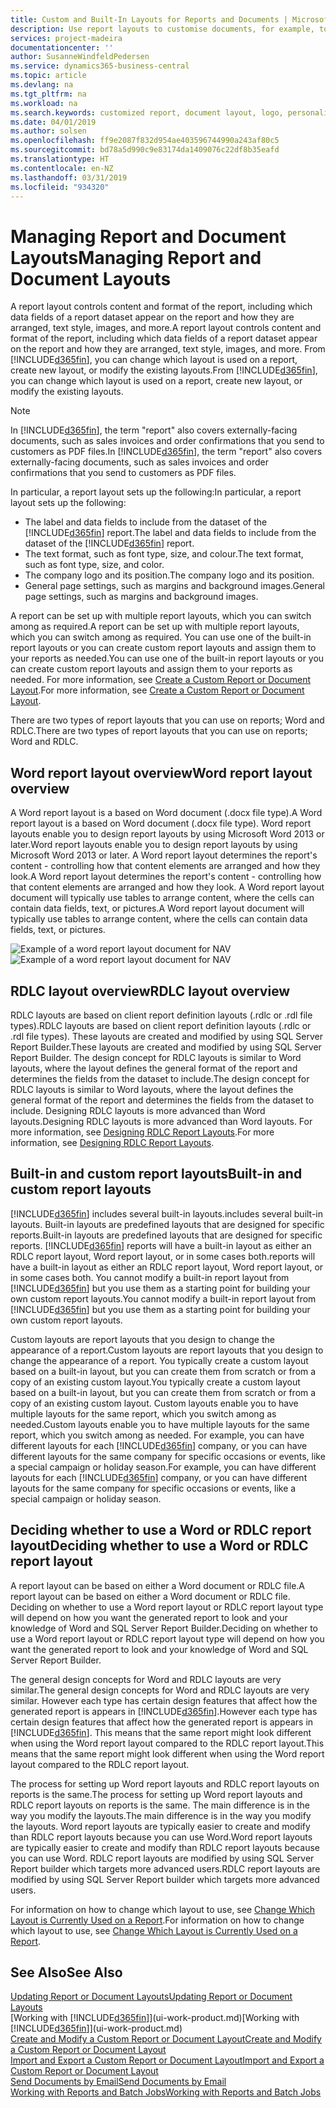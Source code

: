```yaml
---
title: Custom and Built-In Layouts for Reports and Documents | Microsoft Docs
description: Use report layouts to customise documents, for example, to personalise the font, logo, or page settings of PDF files you send to customers.
services: project-madeira
documentationcenter: ''
author: SusanneWindfeldPedersen
ms.service: dynamics365-business-central
ms.topic: article
ms.devlang: na
ms.tgt_pltfrm: na
ms.workload: na
ms.search.keywords: customized report, document layout, logo, personalize
ms.date: 04/01/2019
ms.author: solsen
ms.openlocfilehash: ff9e2087f832d954ae403596744990a243af80c5
ms.sourcegitcommit: bd78a5d990c9e83174da1409076c22df8b35eafd
ms.translationtype: HT
ms.contentlocale: en-NZ
ms.lasthandoff: 03/31/2019
ms.locfileid: "934320"
---
```

# <a name="managing-report-and-document-layouts"></a><span data-ttu-id="1976b-103">Managing Report and Document Layouts</span><span class="sxs-lookup"><span data-stu-id="1976b-103">Managing Report and Document Layouts</span></span>
<span data-ttu-id="1976b-104">A report layout controls content and format of the report, including which data fields of a report dataset appear on the report and how they are arranged, text style, images, and more.</span><span class="sxs-lookup"><span data-stu-id="1976b-104">A report layout controls content and format of the report, including which data fields of a report dataset appear on the report and how they are arranged, text style, images, and more.</span></span> <span data-ttu-id="1976b-105">From [!INCLUDE[d365fin](includes/d365fin_md.md)], you can change which layout is used on a report, create new layout, or modify the existing layouts.</span><span class="sxs-lookup"><span data-stu-id="1976b-105">From [!INCLUDE[d365fin](includes/d365fin_md.md)], you can change which layout is used on a report, create new layout, or modify the existing layouts.</span></span>

> [!NOTE]  
>   <span data-ttu-id="1976b-106">In [!INCLUDE[d365fin](includes/d365fin_md.md)], the term "report" also covers externally-facing documents, such as sales invoices and order confirmations that you send to customers as PDF files.</span><span class="sxs-lookup"><span data-stu-id="1976b-106">In [!INCLUDE[d365fin](includes/d365fin_md.md)], the term "report" also covers externally-facing documents, such as sales invoices and order confirmations that you send to customers as PDF files.</span></span>

<span data-ttu-id="1976b-107">In particular, a report layout sets up the following:</span><span class="sxs-lookup"><span data-stu-id="1976b-107">In particular, a report layout sets up the following:</span></span>

* <span data-ttu-id="1976b-108">The label and data fields to include from the dataset of the [!INCLUDE[d365fin](includes/d365fin_md.md)] report.</span><span class="sxs-lookup"><span data-stu-id="1976b-108">The label and data fields to include from the dataset of the [!INCLUDE[d365fin](includes/d365fin_md.md)] report.</span></span>
* <span data-ttu-id="1976b-109">The text format, such as font type, size, and colour.</span><span class="sxs-lookup"><span data-stu-id="1976b-109">The text format, such as font type, size, and color.</span></span>
* <span data-ttu-id="1976b-110">The company logo and its position.</span><span class="sxs-lookup"><span data-stu-id="1976b-110">The company logo and its position.</span></span>
* <span data-ttu-id="1976b-111">General page settings, such as margins and background images.</span><span class="sxs-lookup"><span data-stu-id="1976b-111">General page settings, such as margins and background images.</span></span>

<span data-ttu-id="1976b-112">A report can be set up with multiple report layouts, which you can switch among as required.</span><span class="sxs-lookup"><span data-stu-id="1976b-112">A report can be set up with multiple report layouts, which you can switch among as required.</span></span> <span data-ttu-id="1976b-113">You can use one of the built-in report layouts or you can create custom report layouts and assign them to your reports as needed.</span><span class="sxs-lookup"><span data-stu-id="1976b-113">You can use one of the built-in report layouts or you can create custom report layouts and assign them to your reports as needed.</span></span> <span data-ttu-id="1976b-114">For more information, see [Create a Custom Report or Document Layout](ui-how-create-custom-report-layout.md).</span><span class="sxs-lookup"><span data-stu-id="1976b-114">For more information, see [Create a Custom Report or Document Layout](ui-how-create-custom-report-layout.md).</span></span>

<span data-ttu-id="1976b-115">There are two types of report layouts that you can use on reports; Word and RDLC.</span><span class="sxs-lookup"><span data-stu-id="1976b-115">There are two types of report layouts that you can use on reports; Word and RDLC.</span></span>

## <a name="word-report-layout-overview"></a><span data-ttu-id="1976b-116">Word report layout overview</span><span class="sxs-lookup"><span data-stu-id="1976b-116">Word report layout overview</span></span>
<span data-ttu-id="1976b-117">A Word report layout is a based on Word document (.docx file type).</span><span class="sxs-lookup"><span data-stu-id="1976b-117">A Word report layout is a based on Word document (.docx file type).</span></span> <span data-ttu-id="1976b-118">Word report layouts enable you to design report layouts by using Microsoft Word 2013 or later.</span><span class="sxs-lookup"><span data-stu-id="1976b-118">Word report layouts enable you to design report layouts by using Microsoft Word 2013 or later.</span></span> <span data-ttu-id="1976b-119">A Word report layout determines the report's content - controlling how that content elements are arranged and how they look.</span><span class="sxs-lookup"><span data-stu-id="1976b-119">A Word report layout determines the report's content - controlling how that content elements are arranged and how they look.</span></span> <span data-ttu-id="1976b-120">A Word report layout document will typically use tables to arrange content, where the cells can contain data fields, text, or pictures.</span><span class="sxs-lookup"><span data-stu-id="1976b-120">A Word report layout document will typically use tables to arrange content, where the cells can contain data fields, text, or pictures.</span></span>

 <span data-ttu-id="1976b-121">![Example of a word report layout document for NAV](media/nav_wordreportlayout_edit_in_word_example.png "NAV_WordReportLayout_Edit_In_Word_Example")</span><span class="sxs-lookup"><span data-stu-id="1976b-121">![Example of a word report layout document for NAV](media/nav_wordreportlayout_edit_in_word_example.png "NAV_WordReportLayout_Edit_In_Word_Example")</span></span>  

## <a name="rdlc-layout-overview"></a><span data-ttu-id="1976b-122">RDLC layout overview</span><span class="sxs-lookup"><span data-stu-id="1976b-122">RDLC layout overview</span></span>
<span data-ttu-id="1976b-123">RDLC layouts are based on client report definition layouts (.rdlc or .rdl file types).</span><span class="sxs-lookup"><span data-stu-id="1976b-123">RDLC layouts are based on client report definition layouts (.rdlc or .rdl file types).</span></span> <span data-ttu-id="1976b-124">These layouts are created and modified by using SQL Server Report Builder.</span><span class="sxs-lookup"><span data-stu-id="1976b-124">These layouts are created and modified by using SQL Server Report Builder.</span></span> <span data-ttu-id="1976b-125">The design concept for RDLC layouts is similar to Word layouts, where the layout defines the general format of the report and determines the fields from the dataset to include.</span><span class="sxs-lookup"><span data-stu-id="1976b-125">The design concept for RDLC layouts is similar to Word layouts, where the layout defines the general format of the report and determines the fields from the dataset to include.</span></span> <span data-ttu-id="1976b-126">Designing RDLC layouts is more advanced than Word layouts.</span><span class="sxs-lookup"><span data-stu-id="1976b-126">Designing RDLC layouts is more advanced than Word layouts.</span></span> <span data-ttu-id="1976b-127">For more information, see [Designing RDLC Report Layouts](/dynamics-nav/Designing-RDLC-Report-Layouts).</span><span class="sxs-lookup"><span data-stu-id="1976b-127">For more information, see [Designing RDLC Report Layouts](/dynamics-nav/Designing-RDLC-Report-Layouts).</span></span>

## <a name="built-in-and-custom-report-layouts"></a><span data-ttu-id="1976b-128">Built-in and custom report layouts</span><span class="sxs-lookup"><span data-stu-id="1976b-128">Built-in and custom report layouts</span></span>
[!INCLUDE[d365fin](includes/d365fin_md.md)] <span data-ttu-id="1976b-129">includes several built-in layouts.</span><span class="sxs-lookup"><span data-stu-id="1976b-129">includes several built-in layouts.</span></span> <span data-ttu-id="1976b-130">Built-in layouts are predefined layouts that are designed for specific reports.</span><span class="sxs-lookup"><span data-stu-id="1976b-130">Built-in layouts are predefined layouts that are designed for specific reports.</span></span> [!INCLUDE[d365fin](includes/d365fin_md.md)] <span data-ttu-id="1976b-131">reports will have a built-in layout as either an RDLC report layout, Word report layout, or in some cases both.</span><span class="sxs-lookup"><span data-stu-id="1976b-131">reports will have a built-in layout as either an RDLC report layout, Word report layout, or in some cases both.</span></span> <span data-ttu-id="1976b-132">You cannot modify a built-in report layout from [!INCLUDE[d365fin](includes/d365fin_md.md)] but you use them as a starting point for building your own custom report layouts.</span><span class="sxs-lookup"><span data-stu-id="1976b-132">You cannot modify a built-in report layout from [!INCLUDE[d365fin](includes/d365fin_md.md)] but you use them as a starting point for building your own custom report layouts.</span></span>

<span data-ttu-id="1976b-133">Custom layouts are report layouts that you design to change the appearance of a report.</span><span class="sxs-lookup"><span data-stu-id="1976b-133">Custom layouts are report layouts that you design to change the appearance of a report.</span></span> <span data-ttu-id="1976b-134">You typically create a custom layout based on a built-in layout, but you can create them from scratch or from a copy of an existing custom layout.</span><span class="sxs-lookup"><span data-stu-id="1976b-134">You typically create a custom layout based on a built-in layout, but you can create them from scratch or from a copy of an existing custom layout.</span></span> <span data-ttu-id="1976b-135">Custom layouts enable you to have multiple layouts for the same report, which you switch among as needed.</span><span class="sxs-lookup"><span data-stu-id="1976b-135">Custom layouts enable you to have multiple layouts for the same report, which you switch among as needed.</span></span> <span data-ttu-id="1976b-136">For example, you can have different layouts for each [!INCLUDE[d365fin](includes/d365fin_md.md)] company, or you can have different layouts for the same company for specific occasions or events, like a special campaign or holiday season.</span><span class="sxs-lookup"><span data-stu-id="1976b-136">For example, you can have different layouts for each [!INCLUDE[d365fin](includes/d365fin_md.md)] company, or you can have different layouts for the same company for specific occasions or events, like a special campaign or holiday season.</span></span>

## <a name="deciding-whether-to-use-a-word-or-rdlc-report-layout"></a><span data-ttu-id="1976b-137">Deciding whether to use a Word or RDLC report layout</span><span class="sxs-lookup"><span data-stu-id="1976b-137">Deciding whether to use a Word or RDLC report layout</span></span>
<span data-ttu-id="1976b-138">A report layout can be based on either a Word document or RDLC file.</span><span class="sxs-lookup"><span data-stu-id="1976b-138">A report layout can be based on either a Word document or RDLC file.</span></span> <span data-ttu-id="1976b-139">Deciding on whether to use a Word report layout or RDLC report layout type will depend on how you want the generated report to look and your knowledge of Word and SQL Server Report Builder.</span><span class="sxs-lookup"><span data-stu-id="1976b-139">Deciding on whether to use a Word report layout or RDLC report layout type will depend on how you want the generated report to look and your knowledge of Word and SQL Server Report Builder.</span></span>

<span data-ttu-id="1976b-140">The general design concepts for Word and RDLC layouts are very similar.</span><span class="sxs-lookup"><span data-stu-id="1976b-140">The general design concepts for Word and RDLC layouts are very similar.</span></span> <span data-ttu-id="1976b-141">However each type has certain design features that affect how the generated report is appears in [!INCLUDE[d365fin](includes/d365fin_md.md)].</span><span class="sxs-lookup"><span data-stu-id="1976b-141">However each type has certain design features that affect how the generated report is appears in [!INCLUDE[d365fin](includes/d365fin_md.md)].</span></span> <span data-ttu-id="1976b-142">This means that the same report might look different when using the Word report layout compared to the RDLC report layout.</span><span class="sxs-lookup"><span data-stu-id="1976b-142">This means that the same report might look different when using the Word report layout compared to the RDLC report layout.</span></span>

<span data-ttu-id="1976b-143">The process for setting up Word report layouts and RDLC report layouts on reports is the same.</span><span class="sxs-lookup"><span data-stu-id="1976b-143">The process for setting up Word report layouts and RDLC report layouts on reports is the same.</span></span> <span data-ttu-id="1976b-144">The main difference is in the way you modify the layouts.</span><span class="sxs-lookup"><span data-stu-id="1976b-144">The main difference is in the way you modify the layouts.</span></span> <span data-ttu-id="1976b-145">Word report layouts are typically easier to create and modify than RDLC report layouts because you can use Word.</span><span class="sxs-lookup"><span data-stu-id="1976b-145">Word report layouts are typically easier to create and modify than RDLC report layouts because you can use Word.</span></span> <span data-ttu-id="1976b-146">RDLC report layouts are modified by using SQL Server Report builder which targets more advanced users.</span><span class="sxs-lookup"><span data-stu-id="1976b-146">RDLC report layouts are modified by using SQL Server Report builder which targets more advanced users.</span></span>

<span data-ttu-id="1976b-147">For information on how to change which layout to use, see [Change Which Layout is Currently Used on a Report](ui-how-change-layout-currently-used-report.md).</span><span class="sxs-lookup"><span data-stu-id="1976b-147">For information on how to change which layout to use, see [Change Which Layout is Currently Used on a Report](ui-how-change-layout-currently-used-report.md).</span></span>

## <a name="see-also"></a><span data-ttu-id="1976b-148">See Also</span><span class="sxs-lookup"><span data-stu-id="1976b-148">See Also</span></span>
[<span data-ttu-id="1976b-149">Updating Report or Document Layouts</span><span class="sxs-lookup"><span data-stu-id="1976b-149">Updating Report or Document Layouts</span></span>](ui-update-report-layouts.md)  
<span data-ttu-id="1976b-150">[Working with [!INCLUDE[d365fin](includes/d365fin_md.md)]](ui-work-product.md)</span><span class="sxs-lookup"><span data-stu-id="1976b-150">[Working with [!INCLUDE[d365fin](includes/d365fin_md.md)]](ui-work-product.md)</span></span>  
[<span data-ttu-id="1976b-151">Create and Modify a Custom Report or Document Layout</span><span class="sxs-lookup"><span data-stu-id="1976b-151">Create and Modify a Custom Report or Document Layout</span></span>](ui-how-create-custom-report-layout.md)  
[<span data-ttu-id="1976b-152">Import and Export a Custom Report or Document Layout</span><span class="sxs-lookup"><span data-stu-id="1976b-152">Import and Export a Custom Report or Document Layout</span></span>](ui-how-import-and-export-report-layout.md)  
[<span data-ttu-id="1976b-153">Send Documents by Email</span><span class="sxs-lookup"><span data-stu-id="1976b-153">Send Documents by Email</span></span>](ui-how-send-documents-email.md)  
[<span data-ttu-id="1976b-154">Working with Reports and Batch Jobs</span><span class="sxs-lookup"><span data-stu-id="1976b-154">Working with Reports and Batch Jobs</span></span>](ui-work-report.md)  
